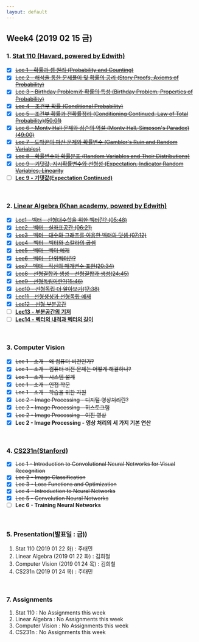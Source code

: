 ```yaml
---
layout: default
---
```

## Week4 (2019 02 15 금)

### 1. **[Stat 110 (Havard, powered by Edwith)](https://www.edwith.org/harvardprobability)**
- [x] ~~[Lec 1 - 확률과 셈 원리 (Probability and Counting)](http://www.edwith.org/harvardprobability/lecture/29349/)~~
- [x] ~~[Lec 2 - 해석을 통한 문제풀이 및 확률의 공리 (Story Proofs, Axioms of Probability)](http://www.edwith.org/harvardprobability/lecture/30894/)~~
- [x] ~~[Lec 3 - Birthday Problem과 확률의 특성 (Birthday Problem, Properties of Probability)](https://www.edwith.org/harvardprobability/lecture/30895/)~~
- [x] ~~[Lec 4 - 조건부 확률 (Conditional Probability)](https://www.edwith.org/harvardprobability/lecture/30896/)~~
- [x] ~~[Lec 5 - 조건부 확률과 전확률정리 (Conditioning Continued, Law of Total Probability)(50:01)](https://www.edwith.org/harvardprobability/lecture/30897/)~~
- [x] ~~[Lec 6 - Monty Hall 문제와 심슨의 역설 (Monty Hall, Simpson's Paradox)(49:00)](https://www.edwith.org/harvardprobability/lecture/30898/)~~
- [x] ~~[Lec 7 - 도박꾼의 파산 문제와 확률변수 (Gambler's Ruin and Random Variables)](https://www.edwith.org/harvardprobability/lecture/30899/)~~
- [x] ~~[Lec 8 - 확률변수와 확률분포 (Random Variables and Their Distributions)](https://www.edwith.org/harvardprobability/lecture/30900/)~~
- [x] ~~[Lec 9 - 기댓값, 지시확률변수와 선형성 (Expectation, Indicator Random Variables, Linearity](https://www.edwith.org/harvardprobability/lecture/30901/)~~
- [ ] **[Lec 9 - 기댓값(Expectation Continued)](https://www.edwith.org/harvardprobability/lecture/30902/)**

 <br>

### 2. **[Linear Algebra (Khan academy, powerd by Edwith)](https://www.edwith.org/linear-algebra)** 
- [x] ~~[Lec1 - 벡터 - 선형대수학을 위한 벡터란? (05:48)](http://www.edwith.org/linear-algebra/lecture/30304/)~~
- [x] ~~[Lec2 - 벡터 - 실좌표공간 (06:21)](http://www.edwith.org/linear-algebra/lecture/30305/)~~
- [x] ~~[Lec3 - 벡터 - 대수와 그래프를 이용한 벡터의 덧셈 (07:12)](http://www.edwith.org/linear-algebra/lecture/30306/)~~
- [x] ~~[Lec4 - 벡터 - 벡터와 스칼라의 곱셈](https://www.edwith.org/linear-algebra/lecture/30337/)~~
- [x] ~~[Lec5 - 벡터 - 벡터 예제](https://www.edwith.org/linear-algebra/lecture/30307/)~~
- [x] ~~[Lec6 - 벡터 - 단위벡터란?](https://www.edwith.org/linear-algebra/lecture/30308/)~~
- [x] ~~[Lec7 - 벡터 - 직선의 매개변수 표현(20:34)]()~~
- [x] ~~[Lec8 - 선형결합과 생성 - 선형결합과 생성(24:45)]( )~~
- [x] ~~[Lec9 - 선형독립이란?(15:46)](https://www.edwith.org/linear-algebra/lecture/30311/)~~
- [x] ~~[Lec10 - 선형독립 더 알아보기(17:38)](https://www.edwith.org/linear-algebra/lecture/30312/)~~
- [x] ~~[Lec11 - 선형생성과 선형독립 예제](https://www.edwith.org/linear-algebra/lecture/30313/)~~
- [x] ~~[Lec12 - 선형 부분공간](https://www.edwith.org/linear-algebra/lecture/30314/)~~
- [ ] **[Lec13 - 부분공간의 기저](https://www.edwith.org/linear-algebra/lecture/30315/)**
- [ ] **[Lec14 - 벡터의 내적과 벡터의 길이](https://www.edwith.org/linear-algebra/lecture/30316/)**
<br>

### 3. **Computer Vision**
- [x] ~~Lec 1 - 소개 - 왜 컴퓨터 비전인가?~~
- [x] ~~Lec 1 - 소개 - 컴퓨터 비전 문제는 어떻게 해결하나?~~
- [X] ~~Lec 1 - 소개 - 시스템 설계~~
- [X] ~~Lec 1 - 소개 - 인접 학문~~
- [X] ~~Lec 1 - 소개 - 학습을 위한 자원~~
- [x] ~~Lec 2 - Image Processing - 디지털 영상처리란?~~
- [x] ~~Lec 2 - Image Processing - 히스토그램~~
- [x] ~~Lec 2 - Image Processing - 이진 영상~~
- [x] **Lec 2 - Image Processing - 영상 처리의 세 가지 기본 연산**
<br>

### 4. [CS231n(Stanford)](https://github.com/insurgent92/CS231N_17_KOR_SUB)
- [X] ~~Lec 1 - Introduction to Convolutional Neural Networks for Visual Recognition~~
- [X] ~~Lec 2 - Image Classification~~
- [X] ~~Lec 3 - Loss Functions and Optimization~~
- [x] ~~Lec 4 - Introduction to Neural Networks~~
- [x] ~~Lec 5 - Convolution Neural Networks~~
- [ ] **Lec 6 - Training Neural Networks**
<br>

### 5. Presentation(발표일 : 금))
1. Stat 110 (2019 01 22 화) : 주태민
2. Linear Algebra (2019 01 22 화) : 김희철
3. Computer Vision (2019 01 24 목) : 김희철
4. CS231n (2019 01 24 목) : 주태민
<br> 

### 7. Assignments
1. Stat 110 : No Assignments this week
2. Linear Algebra : No Assignments this week
3. Computer Vision : No Assignments this week
4. CS231n : No Assignments this week
<br> 
